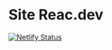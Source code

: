 # Site Reac.dev
[![Netlify Status](https://api.netlify.com/api/v1/badges/94e347ff-0282-4839-bf4c-b0e8578438c3/deploy-status)](https://app.netlify.com/sites/dreamy-cray-a8d667/deploys)
